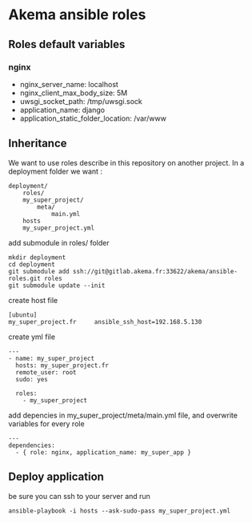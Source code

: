 # Akema ansible roles

## Roles default variables

### nginx

  * nginx_server_name: localhost
  * nginx_client_max_body_size: 5M
  * uwsgi_socket_path: /tmp/uwsgi.sock
  * application_name: django
  * application_static_folder_location: /var/www

## Inheritance

We want to use roles describe in this repository on another project. In a deployment folder we want :

    deployment/
        roles/
        my_super_project/
            meta/
                main.yml
        hosts
        my_super_project.yml
    

add submodule in roles/ folder

    mkdir deployment
    cd deployment
    git submodule add ssh://git@gitlab.akema.fr:33622/akema/ansible-roles.git roles
    git submodule update --init

create host file

    [ubuntu]
    my_super_project.fr     ansible_ssh_host=192.168.5.130

create yml file

    ---
    - name: my_super_project
      hosts: my_super_project.fr
      remote_user: root
      sudo: yes
    
      roles:
        - my_super_project


add depencies in my_super_project/meta/main.yml file, and overwrite variables for every role

    ---
    dependencies:
      - { role: nginx, application_name: my_super_app }
      


## Deploy application

be sure you can ssh to your server and run

    ansible-playbook -i hosts --ask-sudo-pass my_super_project.yml